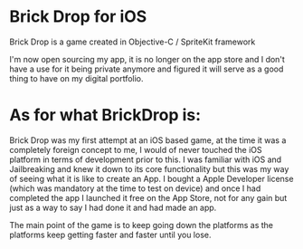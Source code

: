 # Brick Drop for iOS #
Brick Drop is a game created in Objective-C / SpriteKit framework

I'm now open sourcing my app, it is no longer on the app store and I don't have a use for it being private anymore and figured it will serve as a good thing to have on my digital portfolio.

# As for what BrickDrop is: #
Brick Drop was my first attempt at an iOS based game, at the time it was a completely foreign concept to me, I would of never touched the iOS platform in terms of development prior to this. I was familiar with iOS and Jailbreaking and knew it down to its core functionality but this was my way of seeing what it is like to create an App. I bought a Apple Developer license (which was mandatory at the time to test on device) and once I had completed the app I launched it free on the App Store, not for any gain but just as a way to say I had done it and had made an app.

The main point of the game is to keep going down the platforms as the platforms keep getting faster and faster until you lose.
